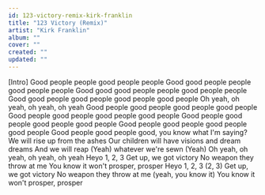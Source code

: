 ```yaml
---
id: 123-victory-remix-kirk-franklin
title: "123 Victory (Remix)"
artist: "Kirk Franklin"
album: ""
cover: ""
created: ""
updated: ""
---
```


[Intro]
Good people people good people people
Good good people people good people people
Good good good people people good people people
Good good people good people good people good people
Oh yeah, oh yeah, oh yeah, oh yeah
Good people good people good people good people
Good people good people good people good people
Good people good people good people good people
Good people good people good people good people
Good people good people good, you know what I'm saying?
We will rise up from the ashes
Our children will have visions and dream dreams
And we will reap (Yeah) whatever we're sewn (Yeah)
Oh yeah, oh yeah, oh yeah, oh yeah
Heyo 1, 2, 3
Get up, we got victory
No weapon they throw at me
You know it won't prosper, prosper
Heyo 1, 2, 3 (2, 3)
Get up, we got victory
No weapon they throw at me (yeah, you know it)
You know it won't prosper, prosper